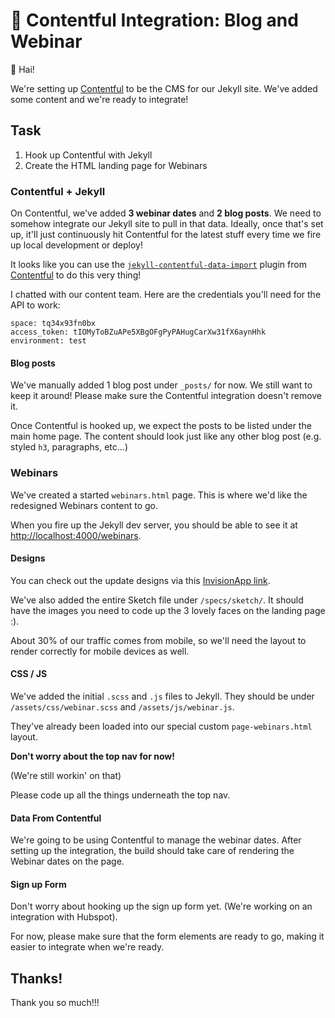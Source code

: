 # 🙌 Contentful Integration: Blog and Webinar

👋 Hai!

We're setting up [Contentful](https://www.contentful.com/) to be the CMS for our Jekyll site. We've added some content and we're ready to integrate!

## Task

1. Hook up Contentful with Jekyll
2. Create the HTML landing page for Webinars

### Contentful + Jekyll

On Contentful, we've added **3 webinar dates** and **2 blog posts**. We need to somehow integrate our Jekyll site to pull in that data. Ideally, once that's set up, it'll just continuously hit Contentful for the latest stuff every time we fire up local development or deploy!

It looks like you can use the [`jekyll-contentful-data-import`](https://github.com/contentful/jekyll-contentful-data-import) plugin from [Contentful](https://github.com/contentful) to do this very thing!

I chatted with our content team. Here are the credentials you'll need for the API to work:

```
space: tq34x93fn0bx
access_token: tIOMyToBZuAPe5XBgOFgPyPAHugCarXw31fX6aynHhk
environment: test
```

#### Blog posts

We've manually added 1 blog post under `_posts/` for now. We still want to keep it around! Please make sure the Contentful integration doesn't remove it.

Once Contentful is hooked up, we expect the posts to be listed under the main home page. The content should look just like any other blog post (e.g. styled `h3`, paragraphs, etc...)

### Webinars

We've created a started `webinars.html` page. This is where we'd like the redesigned Webinars content to go.

When you fire up the Jekyll dev server, you should be able to see it at [http://localhost:4000/webinars](http://localhost:4000/webinars).

#### Designs

You can check out the update designs via this [InvisionApp link](https://projects.invisionapp.com/share/FXS41GW49U3#/screens/364881427_Classes_LP_V7).

We've also added the entire Sketch file under `/specs/sketch/`. It should have the images you need to code up the 3 lovely faces on the landing page :).

About 30% of our traffic comes from mobile, so we'll need the layout to render correctly for mobile devices as well.

#### CSS / JS

We've added the initial `.scss` and `.js` files to Jekyll. They should be under `/assets/css/webinar.scss` and `/assets/js/webinar.js`.

They've already been loaded into our special custom `page-webinars.html` layout.

**Don't worry about the top nav for now!**

(We're still workin' on that)

Please code up all the things underneath the top nav.

#### Data From Contentful

We're going to be using Contentful to manage the webinar dates. After setting up the integration, the build should take care of rendering the Webinar dates on the page.

#### Sign up Form

Don't worry about hooking up the sign up form yet. (We're working on an integration with Hubspot).

For now, please make sure that the form elements are ready to go, making it easier to integrate when we're ready.

## Thanks!

Thank you so much!!!
